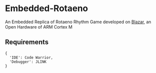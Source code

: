 # Embedded-Rotaeno
An Embedded Replica of Rotaeno Rhythm Game developed on [Blazar](https://blazar.org.cn/blazarsy), an Open Hardware of ARM Cortex M
## Requirements
```
{
  'IDE': Code Warrior,
  'Debugger': JLINK
}
```
